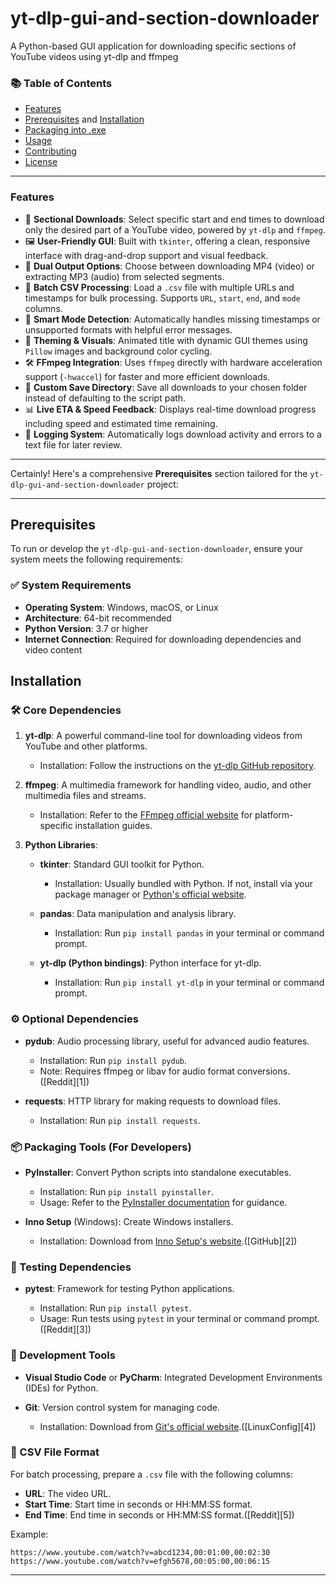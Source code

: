 # yt-dlp-gui-and-section-downloader
A Python-based GUI application for downloading specific sections of YouTube videos using yt-dlp and ffmpeg
### 📚 Table of Contents

- [Features](#features)  
- [Prerequisites](#prerequisites) and [Installation](#installation)    
- [Packaging into .exe](#packaging-into-exe)  
- [Usage](#usage)  
- [Contributing](#contributing)  
- [License](#license)
---

### Features

* 🎯 **Sectional Downloads**: Select specific start and end times to download only the desired part of a YouTube video, powered by `yt-dlp` and `ffmpeg`.
* 🖼️ **User-Friendly GUI**: Built with `tkinter`, offering a clean, responsive interface with drag-and-drop support and visual feedback.
* 📼 **Dual Output Options**: Choose between downloading MP4 (video) or extracting MP3 (audio) from selected segments.
* 💽 **Batch CSV Processing**: Load a `.csv` file with multiple URLs and timestamps for bulk processing. Supports `URL`, `start`, `end`, and `mode` columns.
* 🧠 **Smart Mode Detection**: Automatically handles missing timestamps or unsupported formats with helpful error messages.
* 🎨 **Theming & Visuals**: Animated title with dynamic GUI themes using `Pillow` images and background color cycling.
* 🛠️ **FFmpeg Integration**: Uses `ffmpeg` directly with hardware acceleration support (`-hwaccel`) for faster and more efficient downloads.
* 📁 **Custom Save Directory**: Save all downloads to your chosen folder instead of defaulting to the script path.
* 📊 **Live ETA & Speed Feedback**: Displays real-time download progress including speed and estimated time remaining.
* 🧾 **Logging System**: Automatically logs download activity and errors to a text file for later review.

---
Certainly! Here's a comprehensive **Prerequisites** section tailored for the `yt-dlp-gui-and-section-downloader` project:

---

## Prerequisites

To run or develop the `yt-dlp-gui-and-section-downloader`, ensure your system meets the following requirements:

### ✅ System Requirements

* **Operating System**: Windows, macOS, or Linux
* **Architecture**: 64-bit recommended
* **Python Version**: 3.7 or higher
* **Internet Connection**: Required for downloading dependencies and video content
## Installation
### 🛠️ Core Dependencies

1. **yt-dlp**: A powerful command-line tool for downloading videos from YouTube and other platforms.

   * Installation: Follow the instructions on the [yt-dlp GitHub repository](https://github.com/yt-dlp/yt-dlp).

2. **ffmpeg**: A multimedia framework for handling video, audio, and other multimedia files and streams.

   * Installation: Refer to the [FFmpeg official website](https://ffmpeg.org/download.html) for platform-specific installation guides.

3. **Python Libraries**:

   * **tkinter**: Standard GUI toolkit for Python.

     * Installation: Usually bundled with Python. If not, install via your package manager or [Python's official website](https://www.python.org/).
   * **pandas**: Data manipulation and analysis library.

     * Installation: Run `pip install pandas` in your terminal or command prompt.
   * **yt-dlp (Python bindings)**: Python interface for yt-dlp.

     * Installation: Run `pip install yt-dlp` in your terminal or command prompt.

### ⚙️ Optional Dependencies

* **pydub**: Audio processing library, useful for advanced audio features.

  * Installation: Run `pip install pydub`.
  * Note: Requires ffmpeg or libav for audio format conversions.([Reddit][1])

* **requests**: HTTP library for making requests to download files.

  * Installation: Run `pip install requests`.

### 📦 Packaging Tools (For Developers)

* **PyInstaller**: Convert Python scripts into standalone executables.

  * Installation: Run `pip install pyinstaller`.
  * Usage: Refer to the [PyInstaller documentation](https://pyinstaller.readthedocs.io/en/stable/) for guidance.

* **Inno Setup** (Windows): Create Windows installers.

  * Installation: Download from [Inno Setup's website](https://jrsoftware.org/isinfo.php).([GitHub][2])

### 🧪 Testing Dependencies

* **pytest**: Framework for testing Python applications.

  * Installation: Run `pip install pytest`.
  * Usage: Run tests using `pytest` in your terminal or command prompt.([Reddit][3])

### 🧰 Development Tools

* **Visual Studio Code** or **PyCharm**: Integrated Development Environments (IDEs) for Python.
* **Git**: Version control system for managing code.

  * Installation: Download from [Git's official website](https://git-scm.com/).([LinuxConfig][4])

### 📄 CSV File Format

For batch processing, prepare a `.csv` file with the following columns:

* **URL**: The video URL.
* **Start Time**: Start time in seconds or HH\:MM:SS format.
* **End Time**: End time in seconds or HH\:MM:SS format.([Reddit][5])

Example:

```csv
https://www.youtube.com/watch?v=abcd1234,00:01:00,00:02:30
https://www.youtube.com/watch?v=efgh5678,00:05:00,00:06:15
```



---

